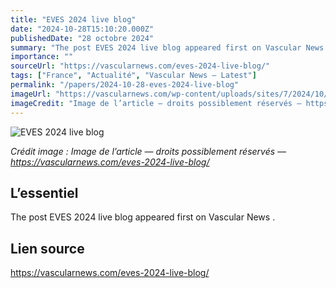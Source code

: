 ```yaml
---
title: "EVES 2024 live blog"
date: "2024-10-28T15:10:20.000Z"
publishedDate: "28 octobre 2024"
summary: "The post EVES 2024 live blog appeared first on Vascular News ."
importance: ""
sourceUrl: "https://vascularnews.com/eves-2024-live-blog/"
tags: ["France", "Actualité", "Vascular News — Latest"]
permalink: "/papers/2024-10-28-eves-2024-live-blog"
imageUrl: "https://vascularnews.com/wp-content/uploads/sites/7/2024/10/EVES-logo-feature-image.jpg"
imageCredit: "Image de l’article — droits possiblement réservés — https://vascularnews.com/eves-2024-live-blog/"
---
```


![EVES 2024 live blog](https://vascularnews.com/wp-content/uploads/sites/7/2024/10/EVES-logo-feature-image.jpg)

*Crédit image : Image de l’article — droits possiblement réservés — https://vascularnews.com/eves-2024-live-blog/*

## L’essentiel

The post EVES 2024 live blog appeared first on Vascular News .

## Lien source

https://vascularnews.com/eves-2024-live-blog/
